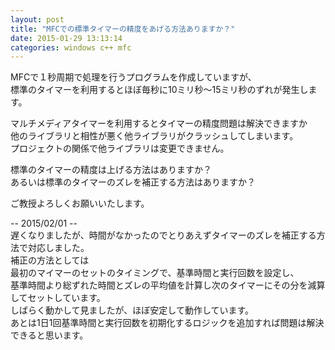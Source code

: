 ```yaml
---
layout: post
title: "MFCでの標準タイマーの精度をあげる方法ありますか？"
date: 2015-01-29 13:13:14
categories: windows c++ mfc
---
```

<p>MFCで１秒周期で処理を行うプログラムを作成していますが、<br>
標準のタイマーを利用するとほぼ毎秒に10ミリ秒〜15ミリ秒のずれが発生します。</p>

<p>マルチメディアタイマーを利用するとタイマーの精度問題は解決できますか<br>
他のライブラリと相性が悪く他ライブラリがクラッシュしてしまいます。<br>
プロジェクトの関係で他ライブラリは変更できません。</p>

<p>標準のタイマーの精度は上げる方法はありますか？<br>
あるいは標準のタイマーのズレを補正する方法はありますか？</p>

<p>ご教授よろしくお願いいたします。</p>

<p>-- 2015/02/01 --<br>
遅くなりましたが、時間がなかったのでとりあえずタイマーのズレを補正する方法で対応しました。<br>
補正の方法としては<br>
最初のマイマーのセットのタイミングで、基準時間と実行回数を設定し、<br>
基準時間より総ずれた時間とズレの平均値を計算し次のタイマーにその分を減算してセットしています。<br>
しばらく動かして見ましたが、ほぼ安定して動作しています。<br>
あとは1日1回基準時間と実行回数を初期化するロジックを追加すれば問題は解決できると思います。</p>
